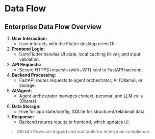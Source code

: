 # Data Flow

## Enterprise Data Flow Overview

1. **User Interaction:**
	- User interacts with the Flutter desktop client UI.
2. **Frontend Logic:**
	- Dart/Flutter handles UI state, local caching (Hive), and input validation.
3. **API Requests:**
	- Secure HTTPS requests (with JWT) sent to FastAPI backend.
4. **Backend Processing:**
	- FastAPI routes requests to agent orchestrator, AI (Ollama), or storage.
5. **AI/Agent:**
	- Agent orchestrator manages context, persona, and LLM calls (Ollama).
6. **Data Storage:**
	- Hive for app state/config, SQLite for structured/relational data.
7. **Response:**
	- Backend returns results to frontend, which updates UI.

> All data flows are logged and auditable for enterprise compliance.
